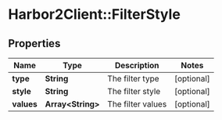 # Harbor2Client::FilterStyle

## Properties
Name | Type | Description | Notes
------------ | ------------- | ------------- | -------------
**type** | **String** | The filter type | [optional] 
**style** | **String** | The filter style | [optional] 
**values** | **Array&lt;String&gt;** | The filter values | [optional] 


